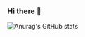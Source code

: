 ### Hi there 👋

![Anurag's GitHub stats](https://github-readme-stats.vercel.app/api?username=miryambathilde&show_icons=true&theme=react)




<!--
**miryambathilde/miryambathilde** is a ✨ _special_ ✨ repository because its `README.md` (this file) appears on your GitHub profile.

Here are some ideas to get you started:

- 🔭 I’m currently working on ...
- 🌱 I’m currently learning ...
- 👯 I’m looking to collaborate on ...
- 🤔 I’m looking for help with ...
- 💬 Ask me about ...
- 📫 How to reach me: ...
- 😄 Pronouns: ...
- ⚡ Fun fact: ...
-->
